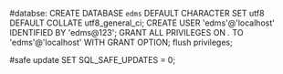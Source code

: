 #databse:
CREATE DATABASE `edms` DEFAULT CHARACTER SET utf8 DEFAULT COLLATE utf8_general_ci;
CREATE USER 'edms'@'localhost' IDENTIFIED BY 'edms@123';
GRANT ALL PRIVILEGES ON *.* TO 'edms'@'localhost' WITH GRANT OPTION;
flush privileges;

#safe update
SET SQL_SAFE_UPDATES = 0;
